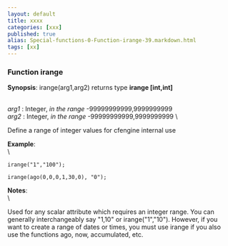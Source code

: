 ```yaml
---
layout: default
title: xxxx
categories: [xxx]
published: true
alias: Special-functions-0-Function-irange-39.markdown.html
tags: [xx]
---
```


### Function irange

**Synopsis**: irange(arg1,arg2) returns type **irange [int,int]**

\
 *arg1* : Integer, *in the range* -99999999999,9999999999 \
 *arg2* : Integer, *in the range* -99999999999,9999999999 \

Define a range of integer values for cfengine internal use

**Example**:\
 \

    irange("1","100");

    irange(ago(0,0,0,1,30,0), "0");

**Notes**:\
 \

Used for any scalar attribute which requires an integer range. You can
generally interchangeably say "1,10" or irange("1","10"). However, if
you want to create a range of dates or times, you must use irange if you
also use the functions ago, now, accumulated, etc.
